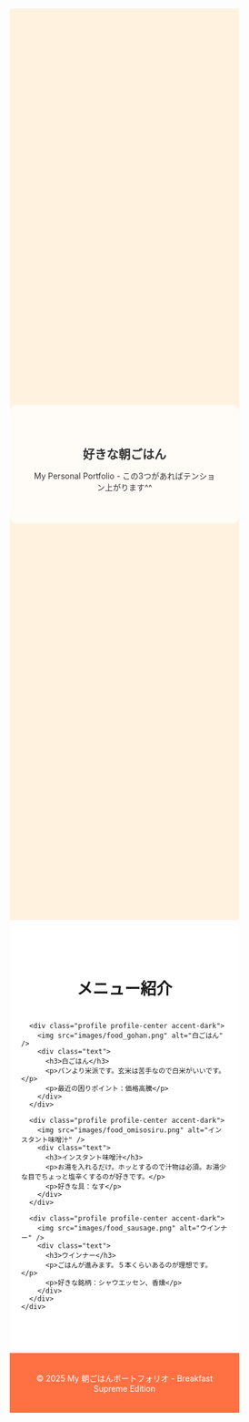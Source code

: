 <!DOCTYPE html>
<html lang="ja">
<head>
  <meta charset="UTF-8">
  <meta name="viewport" content="width=device-width, initial-scale=1.0">
  <title>好きな朝ごはんポートフォリオ</title>
  <style>
    /* ===== Reset ===== */
    * {
      margin: 0;
      padding: 0;
      box-sizing: border-box;
    }

    /* ===== Base ===== */
    body {
      font-family: 'Roboto', sans-serif;
      line-height: 1.6;
      background-color: #f9f9f9;
      color: #333;
    }

    .container {
      max-width: 900px;
      margin: 0 auto;
    }

    /* ===== Hero Section ===== */
    #hero {
      background-color: #fff3e0; /* 薄めのオレンジ背景 */
      height: 40vh;
      display: flex;
      justify-content: center;
      align-items: center;
      text-align: center;
      color: #333;
    }

    .hero-content {
      background: rgba(255, 255, 255, 0.7);
      padding: 40px;
      border-radius: 12px;
    }

    /* ===== About Section ===== */
    #about {
      padding: 60px 20px;
      background-color: #fff;
    }

    #about h2 {
      text-align: center;
      margin-bottom: 40px;
      font-size: 2em;
    }

    /* ===== Profile Section ===== */
    .profile {
      display: flex;
      align-items: center;
      justify-content: center;
      gap: 30px;
      margin-bottom: 60px;
      flex-wrap: wrap;
      padding: 20px;
      border-radius: 12px;
    }

    .profile img {
      object-fit: cover;
      border: 6px solid #ff7043;
      box-shadow: 0 8px 20px rgba(0,0,0,0.2);
      transition: transform 0.3s ease;
      cursor: pointer;
    }

    /* 配置パターン */
    .profile-center {
      flex-direction: column;
      text-align: center;
    }
    .profile-center .text {
      margin-top: 20px;
    }

    /* サイズバリエーション */
    .profile-center img {
      width: 200px;
      height: 200px;
      border-radius: 50%;
    }

    /* ===== Accent Box ===== */
    .accent-light {
      background-color: #fff3e0;
    }
    .accent-dark {
      background-color: #fce4ec;
      padding: 40px 20px;
    }

    /* ===== Footer ===== */
    footer {
      text-align: center;
      padding: 20px;
      background: #ff7043;
      color: white;
    }
  </style>
</head>
<body>
  <section id="hero">
    <div class="hero-overlay">
      <div class="hero-content">
        <h1>好きな朝ごはん</h1>
        <p>My Personal Portfolio - この3つがあればテンション上がります^^</p>
      </div>
    </div>
  </section>

  <section id="about">
    <div class="container">
      <h2>メニュー紹介</h2>

      <div class="profile profile-center accent-dark">
        <img src="images/food_gohan.png" alt="白ごはん" />
        <div class="text">
          <h3>白ごはん</h3>
          <p>パンより米派です。玄米は苦手なので白米がいいです。</p>
          <p>最近の困りポイント：価格高騰</p>
        </div>
      </div>

      <div class="profile profile-center accent-dark">
        <img src="images/food_omisosiru.png" alt="インスタント味噌汁" />
        <div class="text">
          <h3>インスタント味噌汁</h3>
          <p>お湯を入れるだけ。ホッとするので汁物は必須。お湯少な目でちょっと塩辛くするのが好きです。</p>
          <p>好きな具：なす</p>
        </div>
      </div>

      <div class="profile profile-center accent-dark">
        <img src="images/food_sausage.png" alt="ウインナー" />
        <div class="text">
          <h3>ウインナー</h3>
          <p>ごはんが進みます。５本くらいあるのが理想です。</p>
          <p>好きな銘柄：シャウエッセン、香燻</p>
        </div>
      </div>
    </div>
  </section>

  <footer>
    <p>© 2025 My 朝ごはんポートフォリオ - Breakfast Supreme Edition</p>
  </footer>

  <script>
    // JS: 画像クリックで拡大縮小
    document.querySelectorAll(".profile img").forEach(img => {
      img.addEventListener("click", () => {
        img.classList.toggle("zoomed");
      });
    });

    // CSSでzoomed用スタイル追加
    const style = document.createElement("style");
    style.textContent = `
      .profile img.zoomed {
        transform: scale(1.3);
        transition: transform 0.3s ease;
      }
    `;
    document.head.appendChild(style);
  </script>
</body>
</html>
